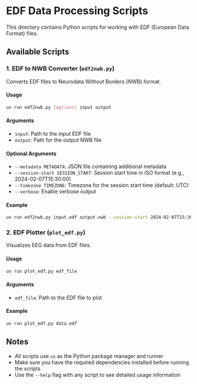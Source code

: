 # EDF Data Processing Scripts

This directory contains Python scripts for working with EDF (European Data Format) files.

## Available Scripts

### 1. EDF to NWB Converter (`edf2nwb.py`)

Converts EDF files to Neurodata Without Borders (NWB) format.

#### Usage

```bash
uv run edf2nwb.py [options] input output
```

#### Arguments

- `input`: Path to the input EDF file
- `output`: Path for the output NWB file

#### Optional Arguments

- `--metadata METADATA`: JSON file containing additional metadata
- `--session-start SESSION_START`: Session start time in ISO format (e.g., 2024-02-07T15:30:00)
- `--timezone TIMEZONE`: Timezone for the session start time (default: UTC)
- `--verbose`: Enable verbose output

#### Example

```bash
uv run edf2nwb.py input.edf output.nwb --session-start 2024-02-07T15:30:00 --timezone UTC
```

### 2. EDF Plotter (`plot_edf.py`)

Visualizes EEG data from EDF files.

#### Usage

```bash
uv run plot_edf.py edf_file
```

#### Arguments

- `edf_file`: Path to the EDF file to plot

#### Example

```bash
uv run plot_edf.py data.edf
```

## Notes

- All scripts use `uv` as the Python package manager and runner
- Make sure you have the required dependencies installed before running the scripts
- Use the `--help` flag with any script to see detailed usage information

